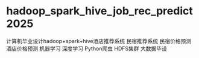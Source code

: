 # hadoop_spark_hive_job_rec_predict2025
计算机毕业设计hadoop+spark+hive酒店推荐系统 民宿推荐系统 民宿价格预测 酒店价格预测 机器学习 深度学习 Python爬虫 HDFS集群 大数据毕设
